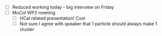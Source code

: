 - [ ] Reduced working today - big interview on Friday
- [ ] MuCol WP2 meeting
  - [ ] HCal related presentation! Cool
  - [ ] Not sure I agree with speaker that 1 particle should always make 1 cluster
